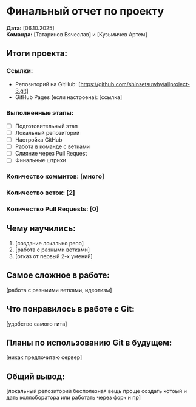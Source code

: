 # Финальный отчет по проекту

**Дата:** [06.10.2025]  
**Команда:** [Татаринов Вячеслав] и [Кузьмичев Артем]

## Итоги проекта:

### Ссылки:
- Репозиторий на GitHub: [https://github.com/shinsetsuwhy/allproject-3.git]
- GitHub Pages (если настроена): [ссылка]

### Выполненные этапы:
- [ ] Подготовительный этап
- [ ] Локальный репозиторий
- [ ] Настройка GitHub
- [ ] Работа в команде с ветками
- [ ] Слияние через Pull Request
- [ ] Финальные штрихи

### Количество коммитов: [много]
### Количество веток: [2]
### Количество Pull Requests: [0]

## Чему научились:
1. [создание локально репо]
2. [работа с разными ветками]
3. [отказ от первый 2-х умений]

## Самое сложное в работе:
[работа с разныими ветками, идеотизм]

## Что понравилось в работе с Git:
[удобство самого гита]

## Планы по использованию Git в будущем:
[никак предпочитаю сервер]

## Общий вывод:
[локальный репозиторий бесполезная вещь проще создать котоый и дать коллоборатора или работать через форк и пр]